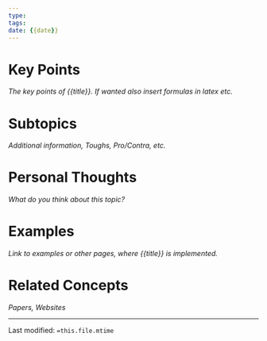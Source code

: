 ```yaml
---
type:
tags:
date: {{date}}
---
```


# Key Points
_The key points of {{title}}. If wanted also insert formulas $in\ latex$ etc._

# Subtopics
_Additional information, Toughs, Pro/Contra, etc._

# Personal Thoughts
_What do you think about this topic?_

# Examples
_Link to examples or other pages, where {{title}} is implemented._

# Related Concepts
_Papers, Websites_ 

___
Last modified: `=this.file.mtime`